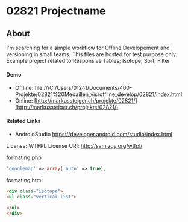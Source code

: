 # 02821 Projectname

## About
I'm searching for a simple workflow for Offline Developement and versioning in small teams. This files are hosted for test purpose only. Example project related to Responsive Tables; Isotope; Sort; Filter

#### Demo

* Offline: file:///C:/Users/01241/Documents/400-Projekte/02821%20Medaillen_vis/offline_develop/02821/index.html
* Online: [http://markussteiger.ch/projekte/02821/](http://markussteiger.ch/projekte/02821/)


#### Related Links
- AndroidStudio https://developer.android.com/studio/index.html

License: WTFPL
License URI: http://sam.zoy.org/wtfpl/





formating php
```php
'googlemap' => array('auto' => true),
```

formating html
```html
<div class="isotope">
<ul class="vertical-list">

</ul>
</div>
```



